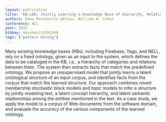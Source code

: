 ```yaml
---
layout: publication
title: "KB-LDA: Jointly Learning a Knowledge Base of Hierarchy, Relations, and Facts"
authors: Dana Movshovitz-Attias, William W. Cohen
conference: ACL
year: 2015
bibkey: movshovitz2015kb
tags: ["pattern mining"]
---
```

Many existing knowledge bases (KBs), including Freebase, Yago, and NELL, rely
on a fixed ontology, given as an input
to the system, which defines the data to
be cataloged in the KB, i.e., a hierarchy of categories and relations between
them. The system then extracts facts that
match the predefined ontology. We propose an unsupervised model that jointly
learns a latent ontological structure of an
input corpus, and identifies facts from the
corpus that match the learned structure.
Our approach combines mixed membership stochastic block models and topic
models to infer a structure by jointly modeling text, a latent concept hierarchy, and
latent semantic relationships among the
entities mentioned in the text. As a case
study, we apply the model to a corpus
of Web documents from the software domain, and evaluate the accuracy of the various components of the learned ontology.
